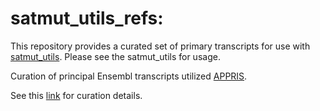 # satmut_utils_refs:

This repository provides a curated set of primary transcripts for use with [satmut_utils](https://github.com/ijhoskins/satmut_utils). Please see the satmut_utils for usage.

Curation of principal Ensembl transcripts utilized [APPRIS](https://apprisws.bioinfo.cnio.es/landing_page/).

See this [link](https://github.com/ribosomeprofiling/references_for_riboflow/tree/master/transcriptome/human/v1/scripts) for curation details.

